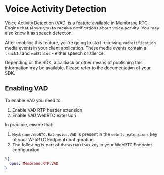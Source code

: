 # Voice Activity Detection
Voice Activity Detection (VAD) is a feature available in Membrane RTC Engine that allows you to receive notifications about voice activity.
You may also know it as speech detection.

After enabling this feature, you're going to start receiving `vadNotification` media events in your client application.
These media events contain a `trackId` and `vadStatus` - either speech or silence.

Depending on the SDK, a callback or other means of publishing this information may be available.
Please refer to the documentation of your SDK.

## Enabling VAD
To enable VAD you need to
1. Enable VAD RTP header extension
2. Enable VAD WebRTC extension

In practice, ensure that:
1. `Membrane.WebRTC.Extension.VAD` is present in the `webrtc_extensions` key of your WebRTC Endpoint configuration
2. The following is part of the `extensions` key in your WebRTC Endpoint configuration
```elixir
%{
  opus: Membrane.RTP.VAD
}
```
